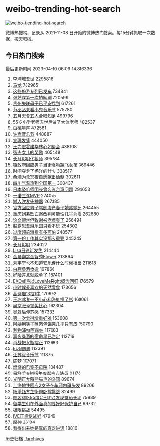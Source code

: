 # weibo-trending-hot-search

[![weibo-trending-hot-search](https://github.com/ameizi/weibo-trending-hot-search/actions/workflows/ci.yml/badge.svg)](https://github.com/ameizi/weibo-trending-hot-search/actions/workflows/ci.yml)

微博热搜榜，记录从 2021-11-08 日开始的微博热门搜索。每15分钟抓取一次数据，按天[归档](./archives)。

## 今日热门搜索

<!-- BEGIN --> 
最后更新时间 2023-04-10 06:09:14.816336 
1. [李坤城去世](https://s.weibo.com/weibo?q=%23%E6%9D%8E%E5%9D%A4%E5%9F%8E%E5%8E%BB%E4%B8%96%23&t=31&band_rank=1&Refer=top) 2295816
1. [马龙](https://s.weibo.com/weibo?q=%E9%A9%AC%E9%BE%99&t=31&band_rank=2&Refer=top) 782965
1. [这些旅游专列已发车](https://s.weibo.com/weibo?q=%23%E8%BF%99%E4%BA%9B%E6%97%85%E6%B8%B8%E4%B8%93%E5%88%97%E5%B7%B2%E5%8F%91%E8%BD%A6%23&t=31&band_rank=3&Refer=top) 734841
1. [张艺谋第一次拍网剧](https://s.weibo.com/weibo?q=%23%E5%BC%A0%E8%89%BA%E8%B0%8B%E7%AC%AC%E4%B8%80%E6%AC%A1%E6%8B%8D%E7%BD%91%E5%89%A7%23&t=31&band_rank=4&Refer=top) 720599
1. [贵州失联母子已平安找到](https://s.weibo.com/weibo?q=%23%E8%B4%B5%E5%B7%9E%E5%A4%B1%E8%81%94%E6%AF%8D%E5%AD%90%E5%B7%B2%E5%B9%B3%E5%AE%89%E6%89%BE%E5%88%B0%23&t=31&band_rank=5&Refer=top) 617261
1. [范丞丞来看小鬼音乐节](https://s.weibo.com/weibo?q=%23%E8%8C%83%E4%B8%9E%E4%B8%9E%E6%9D%A5%E7%9C%8B%E5%B0%8F%E9%AC%BC%E9%9F%B3%E4%B9%90%E8%8A%82%23&t=31&band_rank=6&Refer=top) 575780
1. [五月天告五人合唱知足](https://s.weibo.com/weibo?q=%23%E4%BA%94%E6%9C%88%E5%A4%A9%E5%91%8A%E4%BA%94%E4%BA%BA%E5%90%88%E5%94%B1%E7%9F%A5%E8%B6%B3%23&t=31&band_rank=7&Refer=top) 499796
1. [55岁小学老师去世后做了大体老师](https://s.weibo.com/weibo?q=%2355%E5%B2%81%E5%B0%8F%E5%AD%A6%E8%80%81%E5%B8%88%E5%8E%BB%E4%B8%96%E5%90%8E%E5%81%9A%E4%BA%86%E5%A4%A7%E4%BD%93%E8%80%81%E5%B8%88%23&t=31&band_rank=8&Refer=top) 482537
1. [白桃星座](https://s.weibo.com/weibo?q=%E7%99%BD%E6%A1%83%E6%98%9F%E5%BA%A7&t=31&band_rank=9&Refer=top) 472561
1. [许嵩音乐节](https://s.weibo.com/weibo?q=%E8%AE%B8%E5%B5%A9%E9%9F%B3%E4%B9%90%E8%8A%82&t=31&band_rank=10&Refer=top) 448887
1. [宣璐发缝](https://s.weibo.com/weibo?q=%23%E5%AE%A3%E7%92%90%E5%8F%91%E7%BC%9D%23&t=31&band_rank=11&Refer=top) 444050
1. [王力宏霍建华林心如聚会](https://s.weibo.com/weibo?q=%23%E7%8E%8B%E5%8A%9B%E5%AE%8F%E9%9C%8D%E5%BB%BA%E5%8D%8E%E6%9E%97%E5%BF%83%E5%A6%82%E8%81%9A%E4%BC%9A%23&t=31&band_rank=12&Refer=top) 438108
1. [张杰女儿的奖励](https://s.weibo.com/weibo?q=%23%E5%BC%A0%E6%9D%B0%E5%A5%B3%E5%84%BF%E7%9A%84%E5%A5%96%E5%8A%B1%23&t=31&band_rank=13&Refer=top) 405448
1. [长月烬明化妆师](https://s.weibo.com/weibo?q=%E9%95%BF%E6%9C%88%E7%83%AC%E6%98%8E%E5%8C%96%E5%A6%86%E5%B8%88&t=31&band_rank=14&Refer=top) 395784
1. [镇政府回应男子当街强吻踹飞女孩](https://s.weibo.com/weibo?q=%23%E9%95%87%E6%94%BF%E5%BA%9C%E5%9B%9E%E5%BA%94%E7%94%B7%E5%AD%90%E5%BD%93%E8%A1%97%E5%BC%BA%E5%90%BB%E8%B8%B9%E9%A3%9E%E5%A5%B3%E5%AD%A9%23&t=31&band_rank=15&Refer=top) 369446
1. [时间夺走了杨洋的什么](https://s.weibo.com/weibo?q=%23%E6%97%B6%E9%97%B4%E5%A4%BA%E8%B5%B0%E4%BA%86%E6%9D%A8%E6%B4%8B%E7%9A%84%E4%BB%80%E4%B9%88%23&t=31&band_rank=16&Refer=top) 338517
1. [桑酒为救冥夜自愿献出仙髓](https://s.weibo.com/weibo?q=%23%E6%A1%91%E9%85%92%E4%B8%BA%E6%95%91%E5%86%A5%E5%A4%9C%E8%87%AA%E6%84%BF%E7%8C%AE%E5%87%BA%E4%BB%99%E9%AB%93%23&t=31&band_rank=17&Refer=top) 302611
1. [四川气温热到全国第一](https://s.weibo.com/weibo?q=%23%E5%9B%9B%E5%B7%9D%E6%B0%94%E6%B8%A9%E7%83%AD%E5%88%B0%E5%85%A8%E5%9B%BD%E7%AC%AC%E4%B8%80%23&t=31&band_rank=18&Refer=top) 300437
1. [日本坠机师团长曾妄议台湾问题](https://s.weibo.com/weibo?q=%23%E6%97%A5%E6%9C%AC%E5%9D%A0%E6%9C%BA%E5%B8%88%E5%9B%A2%E9%95%BF%E6%9B%BE%E5%A6%84%E8%AE%AE%E5%8F%B0%E6%B9%BE%E9%97%AE%E9%A2%98%23&t=31&band_rank=49&Refer=top) 294653
1. [一诺三连MVP](https://s.weibo.com/weibo?q=%23%E4%B8%80%E8%AF%BA%E4%B8%89%E8%BF%9EMVP%23&t=31&band_rank=19&Refer=top) 274075
1. [懒人吹发头神器](https://s.weibo.com/weibo?q=%23%E6%87%92%E4%BA%BA%E5%90%B9%E5%8F%91%E5%A4%B4%E7%A5%9E%E5%99%A8%23&t=31&band_rank=20&Refer=top) 267385
1. [官方回应男子骂剖腹产妻子她疼她死](https://s.weibo.com/weibo?q=%23%E5%AE%98%E6%96%B9%E5%9B%9E%E5%BA%94%E7%94%B7%E5%AD%90%E9%AA%82%E5%89%96%E8%85%B9%E4%BA%A7%E5%A6%BB%E5%AD%90%E5%A5%B9%E7%96%BC%E5%A5%B9%E6%AD%BB%23&t=31&band_rank=21&Refer=top) 264455
1. [重庆姐弟坠亡案改判可能性几乎为零](https://s.weibo.com/weibo?q=%23%E9%87%8D%E5%BA%86%E5%A7%90%E5%BC%9F%E5%9D%A0%E4%BA%A1%E6%A1%88%E6%94%B9%E5%88%A4%E5%8F%AF%E8%83%BD%E6%80%A7%E5%87%A0%E4%B9%8E%E4%B8%BA%E9%9B%B6%23&t=31&band_rank=22&Refer=top) 262680
1. [论文很烂但致谢被老师夸了](https://s.weibo.com/weibo?q=%23%E8%AE%BA%E6%96%87%E5%BE%88%E7%83%82%E4%BD%86%E8%87%B4%E8%B0%A2%E8%A2%AB%E8%80%81%E5%B8%88%E5%A4%B8%E4%BA%86%23&t=31&band_rank=23&Refer=top) 256494
1. [赵露思去游乐园只看不玩](https://s.weibo.com/weibo?q=%23%E8%B5%B5%E9%9C%B2%E6%80%9D%E5%8E%BB%E6%B8%B8%E4%B9%90%E5%9B%AD%E5%8F%AA%E7%9C%8B%E4%B8%8D%E7%8E%A9%23&t=31&band_rank=24&Refer=top) 254302
1. [过度超前消费有多可怕](https://s.weibo.com/weibo?q=%23%E8%BF%87%E5%BA%A6%E8%B6%85%E5%89%8D%E6%B6%88%E8%B4%B9%E6%9C%89%E5%A4%9A%E5%8F%AF%E6%80%95%23&t=31&band_rank=25&Refer=top) 248577
1. [第一份工作其实没那么重要](https://s.weibo.com/weibo?q=%23%E7%AC%AC%E4%B8%80%E4%BB%BD%E5%B7%A5%E4%BD%9C%E5%85%B6%E5%AE%9E%E6%B2%A1%E9%82%A3%E4%B9%88%E9%87%8D%E8%A6%81%23&t=31&band_rank=27&Refer=top) 245245
1. [长月烬明](https://s.weibo.com/weibo?q=%E9%95%BF%E6%9C%88%E7%83%AC%E6%98%8E&t=31&band_rank=26&Refer=top) 234027
1. [Lisa日巡新发色](https://s.weibo.com/weibo?q=%23Lisa%E6%97%A5%E5%B7%A1%E6%96%B0%E5%8F%91%E8%89%B2%23&t=31&band_rank=28&Refer=top) 214444
1. [金晨翻跳金智秀Flower](https://s.weibo.com/weibo?q=%23%E9%87%91%E6%99%A8%E7%BF%BB%E8%B7%B3%E9%87%91%E6%99%BA%E7%A7%80Flower%23&t=31&band_rank=29&Refer=top) 213864
1. [刘宇宁也不知道安乐传什么时候播出](https://s.weibo.com/weibo?q=%23%E5%88%98%E5%AE%87%E5%AE%81%E4%B9%9F%E4%B8%8D%E7%9F%A5%E9%81%93%E5%AE%89%E4%B9%90%E4%BC%A0%E4%BB%80%E4%B9%88%E6%97%B6%E5%80%99%E6%92%AD%E5%87%BA%23&t=31&band_rank=30&Refer=top) 211618
1. [白鹿桑酒妆造](https://s.weibo.com/weibo?q=%23%E7%99%BD%E9%B9%BF%E6%A1%91%E9%85%92%E5%A6%86%E9%80%A0%23&t=31&band_rank=31&Refer=top) 197866
1. [好险差点就脱单了](https://s.weibo.com/weibo?q=%23%E5%A5%BD%E9%99%A9%E5%B7%AE%E7%82%B9%E5%B0%B1%E8%84%B1%E5%8D%95%E4%BA%86%23&t=31&band_rank=32&Refer=top) 187401
1. [EXO或将以LoveMeRight概念回归](https://s.weibo.com/weibo?q=%23EXO%E6%88%96%E5%B0%86%E4%BB%A5LoveMeRight%E6%A6%82%E5%BF%B5%E5%9B%9E%E5%BD%92%23&t=31&band_rank=33&Refer=top) 176579
1. [小时候最喜欢的天然零食](https://s.weibo.com/weibo?q=%23%E5%B0%8F%E6%97%B6%E5%80%99%E6%9C%80%E5%96%9C%E6%AC%A2%E7%9A%84%E5%A4%A9%E7%84%B6%E9%9B%B6%E9%A3%9F%23&t=31&band_rank=50&Refer=top) 173656
1. [高诗岩13投1中](https://s.weibo.com/weibo?q=%23%E9%AB%98%E8%AF%97%E5%B2%A913%E6%8A%951%E4%B8%AD%23&t=31&band_rank=34&Refer=top) 170992
1. [王冰冰说一不小心和海虹撞了衫](https://s.weibo.com/weibo?q=%23%E7%8E%8B%E5%86%B0%E5%86%B0%E8%AF%B4%E4%B8%80%E4%B8%8D%E5%B0%8F%E5%BF%83%E5%92%8C%E6%B5%B7%E8%99%B9%E6%92%9E%E4%BA%86%E8%A1%AB%23&t=31&band_rank=35&Refer=top) 169061
1. [吴京张译领奖比心](https://s.weibo.com/weibo?q=%23%E5%90%B4%E4%BA%AC%E5%BC%A0%E8%AF%91%E9%A2%86%E5%A5%96%E6%AF%94%E5%BF%83%23&t=31&band_rank=36&Refer=top) 162304
1. [吴磊后仰苏感](https://s.weibo.com/weibo?q=%23%E5%90%B4%E7%A3%8A%E5%90%8E%E4%BB%B0%E8%8B%8F%E6%84%9F%23&t=31&band_rank=37&Refer=top) 157332
1. [第一次觉得增重好难](https://s.weibo.com/weibo?q=%23%E7%AC%AC%E4%B8%80%E6%AC%A1%E8%A7%89%E5%BE%97%E5%A2%9E%E9%87%8D%E5%A5%BD%E9%9A%BE%23&t=31&band_rank=38&Refer=top) 153608
1. [阿姨用筷子蘸肉包馄饨几乎只有皮](https://s.weibo.com/weibo?q=%23%E9%98%BF%E5%A7%A8%E7%94%A8%E7%AD%B7%E5%AD%90%E8%98%B8%E8%82%89%E5%8C%85%E9%A6%84%E9%A5%A8%E5%87%A0%E4%B9%8E%E5%8F%AA%E6%9C%89%E7%9A%AE%23&t=31&band_rank=39&Refer=top) 150790
1. [利物浦vs阿森纳](https://s.weibo.com/weibo?q=%23%E5%88%A9%E7%89%A9%E6%B5%A6vs%E9%98%BF%E6%A3%AE%E7%BA%B3%23&t=31&band_rank=40&Refer=top) 117083
1. [冥夜桑酒的宿命早已注定](https://s.weibo.com/weibo?q=%23%E5%86%A5%E5%A4%9C%E6%A1%91%E9%85%92%E7%9A%84%E5%AE%BF%E5%91%BD%E6%97%A9%E5%B7%B2%E6%B3%A8%E5%AE%9A%23&t=31&band_rank=41&Refer=top) 112719
1. [肖战把水瓶摆正](https://s.weibo.com/weibo?q=%23%E8%82%96%E6%88%98%E6%8A%8A%E6%B0%B4%E7%93%B6%E6%91%86%E6%AD%A3%23&t=31&band_rank=42&Refer=top) 112683
1. [EDG醒醒](https://s.weibo.com/weibo?q=EDG%E9%86%92%E9%86%92&t=31&band_rank=43&Refer=top) 112391
1. [汪苏泷音乐节](https://s.weibo.com/weibo?q=%E6%B1%AA%E8%8B%8F%E6%B3%B7%E9%9F%B3%E4%B9%90%E8%8A%82&t=31&band_rank=44&Refer=top) 111875
1. [陈梦](https://s.weibo.com/weibo?q=%E9%99%88%E6%A2%A6&t=31&band_rank=45&Refer=top) 107071
1. [燃烧的巴黎圣母院](https://s.weibo.com/weibo?q=%E7%87%83%E7%83%A7%E7%9A%84%E5%B7%B4%E9%BB%8E%E5%9C%A3%E6%AF%8D%E9%99%A2&t=31&band_rank=46&Refer=top) 104487
1. [易烊千玺M榜年度影响力演员](https://s.weibo.com/weibo?q=%23%E6%98%93%E7%83%8A%E5%8D%83%E7%8E%BAM%E6%A6%9C%E5%B9%B4%E5%BA%A6%E5%BD%B1%E5%93%8D%E5%8A%9B%E6%BC%94%E5%91%98%23&t=31&band_rank=47&Refer=top) 91178
1. [光明正大薅熊猫毛的乌鸦](https://s.weibo.com/weibo?q=%23%E5%85%89%E6%98%8E%E6%AD%A3%E5%A4%A7%E8%96%85%E7%86%8A%E7%8C%AB%E6%AF%9B%E7%9A%84%E4%B9%8C%E9%B8%A6%23&t=31&band_rank=48&Refer=top) 89674
1. [上海地铁回应2女子在车厢内薅头发](https://s.weibo.com/weibo?q=%23%E4%B8%8A%E6%B5%B7%E5%9C%B0%E9%93%81%E5%9B%9E%E5%BA%942%E5%A5%B3%E5%AD%90%E5%9C%A8%E8%BD%A6%E5%8E%A2%E5%86%85%E8%96%85%E5%A4%B4%E5%8F%91%23&t=31&band_rank=50&Refer=top) 89206
1. [杨采钰方芷衡俯卧撑挑战](https://s.weibo.com/weibo?q=%23%E6%9D%A8%E9%87%87%E9%92%B0%E6%96%B9%E8%8A%B7%E8%A1%A1%E4%BF%AF%E5%8D%A7%E6%92%91%E6%8C%91%E6%88%98%23&t=31&band_rank=47&Refer=top) 82499
1. [顾客称吃85度C三明治发现番茄长毛](https://s.weibo.com/weibo?q=%23%E9%A1%BE%E5%AE%A2%E7%A7%B0%E5%90%8385%E5%BA%A6C%E4%B8%89%E6%98%8E%E6%B2%BB%E5%8F%91%E7%8E%B0%E7%95%AA%E8%8C%84%E9%95%BF%E6%AF%9B%23&t=31&band_rank=16&Refer=top) 79889
1. [留学生们在外面真的要好好保护自己](https://s.weibo.com/weibo?q=%E7%95%99%E5%AD%A6%E7%94%9F%E4%BB%AC%E5%9C%A8%E5%A4%96%E9%9D%A2%E7%9C%9F%E7%9A%84%E8%A6%81%E5%A5%BD%E5%A5%BD%E4%BF%9D%E6%8A%A4%E8%87%AA%E5%B7%B1&t=31&band_rank=46&Refer=top) 69732
1. [极限挑战](https://s.weibo.com/weibo?q=%E6%9E%81%E9%99%90%E6%8C%91%E6%88%98&t=31&band_rank=41&Refer=top) 54495
1. [IVE正规专试听](https://s.weibo.com/weibo?q=%23IVE%E6%AD%A3%E8%A7%84%E4%B8%93%E8%AF%95%E5%90%AC%23&t=31&band_rank=48&Refer=top) 47949
1. [原神](https://s.weibo.com/weibo?q=%E5%8E%9F%E7%A5%9E&t=31&band_rank=30&Refer=top) 23194
1. [看得出来她是真的喜欢讲话](https://s.weibo.com/weibo?q=%23%E7%9C%8B%E5%BE%97%E5%87%BA%E6%9D%A5%E5%A5%B9%E6%98%AF%E7%9C%9F%E7%9A%84%E5%96%9C%E6%AC%A2%E8%AE%B2%E8%AF%9D%23&t=31&band_rank=50&Refer=top) 18816
<!-- END -->

历史归档 [./archives](./archives)

